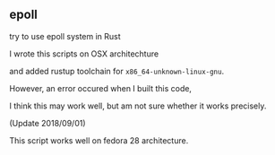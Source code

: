 ## epoll

try to use epoll system in Rust

I wrote this scripts on OSX architechture

and added rustup toolchain for `x86_64-unknown-linux-gnu`.

However, an error occured when I built this code,

I think this may work well, but am not sure whether it works precisely.

(Update 2018/09/01)

This script works well on fedora 28 architecture.
